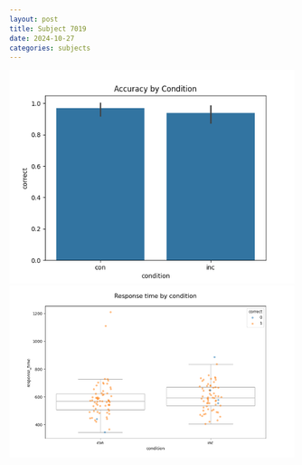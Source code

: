 ```yaml
---
layout: post
title: Subject 7019
date: 2024-10-27
categories: subjects
---
```


![](data/7019/run-24/7019_NF_acc.png)
![](data/7019/run-24/7019_NF_rt.png)
